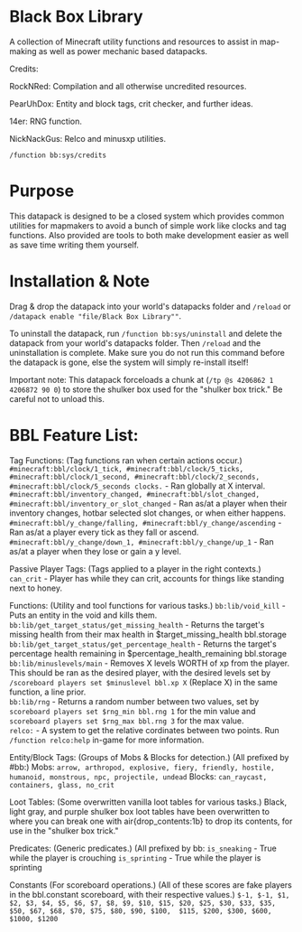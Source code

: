 # Black Box Library
A collection of Minecraft utility functions and resources to assist in map-making as well as power mechanic based datapacks.

Credits:

RockNRed: Compilation and all otherwise uncredited resources.

PearUhDox: Entity and block tags, crit checker, and further ideas.

14er: RNG function.

NickNackGus: Relco and minusxp utilities.

`/function bb:sys/credits`

# Purpose

This datapack is designed to be a closed system which provides common utilities for mapmakers to avoid a bunch of simple work like clocks and tag functions. Also provided are tools to both make development easier as well as save time writing them yourself.

# Installation & Note

Drag & drop the datapack into your world's datapacks folder and `/reload` or `/datapack enable "file/Black Box Library""`.

To uninstall the datapack, run `/function bb:sys/uninstall` and delete the datapack from your world's datapacks folder.
Then `/reload` and the uninstallation is complete. Make sure you do not run this command before the datapack is gone, else the system will simply re-install itself!

Important note: This datapack forceloads a chunk at (`/tp @s 4206862 1 4206872 90 0`) to store the shulker box used for the "shulker box trick." Be careful not to unload this.

# BBL Feature List:

Tag Functions:
(Tag functions ran when certain actions occur.)
`#minecraft:bbl/clock/1_tick, #minecraft:bbl/clock/5_ticks, #minecraft:bbl/clock/1_second, #minecraft:bbl/clock/2_seconds, #minecraft:bbl/clock/5_seconds clocks.` - Ran globally at X interval.  
`#minecraft:bbl/inventory_changed, #minecraft:bbl/slot_changed, #minecraft:bbl/inventory_or_slot_changed` - Ran as/at a player when their inventory changes, hotbar selected slot changes, or when either happens.  
`#minecraft:bbl/y_change/falling, #minecraft:bbl/y_change/ascending` - Ran as/at a player every tick as they fall or ascend.  
`#minecraft:bbl/y_change/down_1, #minecraft:bbl/y_change/up_1` - Ran as/at a player when they lose or gain a y level.  

Passive Player Tags:
(Tags applied to a player in the right contexts.)
`can_crit` - Player has while they can crit, accounts for things like standing next to honey.

Functions:
(Utility and tool functions for various tasks.)
`bb:lib/void_kill` - Puts an entity in the void and kills them.
`bb:lib/get_target_status/get_missing_health` - Returns the target's missing health from their max health in $target_missing_health bbl.storage  
`bb:lib/get_target_status/get_percentage_health` - Returns the target's percentage health remaining in $percentage_health_remaining bbl.storage  
`bb:lib/minuslevels/main` - Removes X levels WORTH of xp from the player. This should be ran as the desired player, with the desired levels set by `/scoreboard players set $minuslevel bbl.xp X` (Replace X) in the same function, a line prior.  
`bb:lib/rng` - Returns a random number between two values, set by `scoreboard players set $rng_min bbl.rng 1` for the min value and `scoreboard players set $rng_max bbl.rng 3` for the max value.  
`relco:` - A system to get the relative cordinates between two points. Run `/function relco:help` in-game for more information.  

Entity/Block Tags:
(Groups of Mobs & Blocks for detection.)
(All prefixed by #bb:)
Mobs: `arrow, arthropod, explosive, fiery, friendly, hostile, humanoid, monstrous, npc, projectile, undead`
Blocks: `can_raycast, containers, glass, no_crit`

Loot Tables:
(Some overwritten vanilla loot tables for various tasks.)
Black, light gray, and purple shulker box loot tables have been overwritten to where you can break one with air{drop_contents:1b} to drop its contents, for use in the "shulker box trick."

Predicates:
(Generic predicates.)
(All prefixed by bb:
`is_sneaking` - True while the player is crouching
`is_sprinting` - True while the player is sprinting

Constants
(For scoreboard operations.)
(All of these scores are fake players in the bbl.constant scoreboard, with their respective values.)
`$-1, $-1, $1, $2, $3, $4, $5, $6, $7, $8, $9, $10, $15, $20, $25, $30, $33, $35, $50, $67, $68, $70, $75, $80, $90, $100,  $115, $200, $300, $600, $1000, $1200`